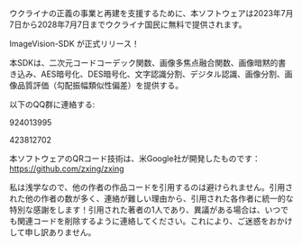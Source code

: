 ウクライナの正義の事業と再建を支援するために、本ソフトウェアは2023年7月7日から2028年7月7日までウクライナ国民に無料で提供されます。

ImageVision-SDK が正式リリース！

本SDKは、二次元コードコーデック関数、画像多焦点融合関数、画像暗黙的書き込み、AES暗号化、DES暗号化、文字認識分割、デジタル認識、画像分割、画像品質評価（勾配振幅類似性偏差）を提供する。

以下のQQ群に連絡する:

924013995

423812702

本ソフトウェアのQRコード技術は、米Google社が開発したものです：https://github.com/zxing/zxing

私は浅学なので、他の作者の作品コードを引用するのは避けられません。引用された他の作者の数が多く、連絡が難しい理由から、引用された各作者に統一的な特別な感謝をします！引用された著者の1人であり、異議がある場合は、いつでも関連コードを削除するように連絡してください。これにより、ご迷惑をおかけして申し訳ありません。

